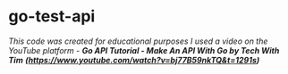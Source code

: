 # go-test-api
 
*This code was created for educational purposes*
*I used a video on the YouTube platform - **Go API Tutorial - Make An API With Go by Tech With Tim** __(https://www.youtube.com/watch?v=bj77B59nkTQ&t=1291s)__*